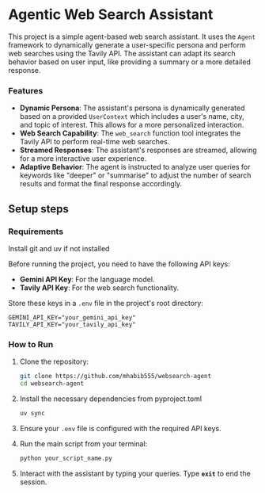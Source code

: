 # Agentic Web Search Assistant

This project is a simple agent-based web search assistant. It uses the `Agent` framework to dynamically generate a user-specific persona and perform web searches using the Tavily API. The assistant can adapt its search behavior based on user input, like providing a summary or a more detailed response.

### Features

  - **Dynamic Persona**: The assistant's persona is dynamically generated based on a provided `UserContext` which includes a user's name, city, and topic of interest. This allows for a more personalized interaction.
  - **Web Search Capability**: The `web_search` function tool integrates the Tavily API to perform real-time web searches.
  - **Streamed Responses**: The assistant's responses are streamed, allowing for a more interactive user experience.
  - **Adaptive Behavior**: The agent is instructed to analyze user queries for keywords like "deeper" or "summarise" to adjust the number of search results and format the final response accordingly.

## Setup steps

### Requirements

Install git and uv if not installed

Before running the project, you need to have the following API keys:

  - **Gemini API Key**: For the language model.
  - **Tavily API Key**: For the web search functionality.

Store these keys in a `.env` file in the project's root directory:

```env
GEMINI_API_KEY="your_gemini_api_key"
TAVILY_API_KEY="your_tavily_api_key"
```

### How to Run

1.  Clone the repository:

    ```bash
    git clone https://github.com/mhabib555/websearch-agent
    cd websearch-agent
    ```

2. Install the necessary dependencies from pyproject.toml

    ```bash
    uv sync
    ```

2.  Ensure your `.env` file is configured with the required API keys.

3.  Run the main script from your terminal:

    ```bash
    python your_script_name.py
    ```

4.  Interact with the assistant by typing your queries. Type **`exit`** to end the session.